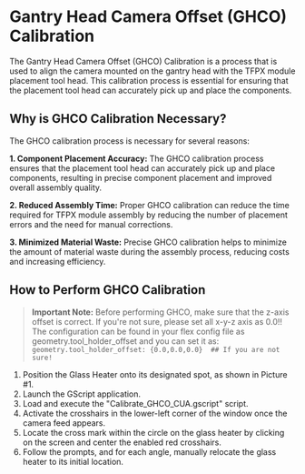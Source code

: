 # Gantry Head Camera Offset (GHCO) Calibration

The Gantry Head Camera Offset (GHCO) Calibration is a process that is used to align the camera mounted on the gantry head with the TFPX module placement tool head. This calibration process is essential for ensuring that the placement tool head can accurately pick up and place the components.

## Why is GHCO Calibration Necessary?
The GHCO calibration process is necessary for several reasons:

**1. Component Placement Accuracy:** The GHCO calibration process ensures that the placement tool head can accurately pick up and place components, resulting in precise component placement and improved overall assembly quality.

**2. Reduced Assembly Time:** Proper GHCO calibration can reduce the time required for TFPX module assembly by reducing the number of placement errors and the need for manual corrections.

**3. Minimized Material Waste:** Precise GHCO calibration helps to minimize the amount of material waste during the assembly process, reducing costs and increasing efficiency.

## How to Perform GHCO Calibration
> **Important Note:** Before performing GHCO, make sure that the z-axis offset is correct. If you're not sure, please set all x-y-z axis as 0.0!! The configuration can be found in your flex config file as geometry.tool_holder_offset and you can set it as: `geometry.tool_holder_offset: {0.0,0.0,0.0}  ## If you are not sure!`

1. Position the Glass Heater onto its designated spot, as shown in Picture #1.
2. Launch the GScript application.
3. Load and execute the "Calibrate_GHCO_CUA.gscript" script.
4. Activate the crosshairs in the lower-left corner of the window once the camera feed appears.
5. Locate the cross mark within the circle on the glass heater by clicking on the screen and center the enabled red crosshairs.
6. Follow the prompts, and for each angle, manually relocate the glass heater to its initial location.


